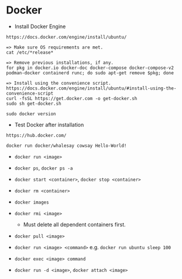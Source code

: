# Docker
- Install Docker Engine
```
https://docs.docker.com/engine/install/ubuntu/

=> Make sure OS requirements are met.
cat /etc/*release*

=> Remove previous installations, if any.
for pkg in docker.io docker-doc docker-compose docker-compose-v2 podman-docker containerd runc; do sudo apt-get remove $pkg; done

=> Install using the convenience script.
https://docs.docker.com/engine/install/ubuntu/#install-using-the-convenience-script
curl -fsSL https://get.docker.com -o get-docker.sh
sudo sh get-docker.sh

sudo docker version
```

- Test Docker after installation
```
https://hub.docker.com/

docker run docker/whalesay cowsay Hello-World!
```

- `docker run <image>`

- `docker ps`, `docker ps -a`

- `docker start <container>`, `docker stop <container>`

- `docker rm <container>`

- `docker images`

- `docker rmi <image>`
  - Must delete all dependent containers first.

- `docker pull <image>`

- `docker run <image> <command>` e.g. `docker run ubuntu sleep 100`

- `docker exec <image> command`

- `docker run -d <image>`, `docker attach <image>`
